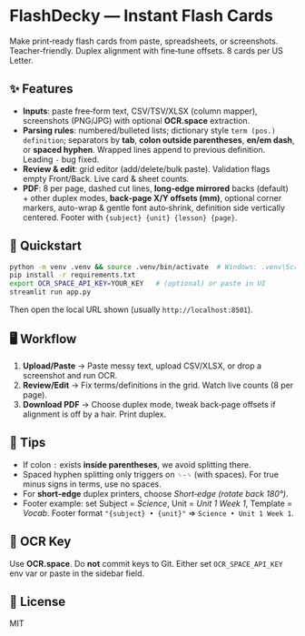 # FlashDecky — Instant Flash Cards

Make print‑ready flash cards from paste, spreadsheets, or screenshots. Teacher‑friendly. Duplex alignment with fine‑tune offsets. 8 cards per US Letter.

## ✨ Features
- **Inputs**: paste free‑form text, CSV/TSV/XLSX (column mapper), screenshots (PNG/JPG) with optional **OCR.space** extraction.
- **Parsing rules**: numbered/bulleted lists; dictionary style `term (pos.) definition`; separators by **tab**, **colon outside parentheses**, **en/em dash**, or **spaced hyphen**. Wrapped lines append to previous definition. Leading `-` bug fixed.
- **Review & edit**: grid editor (add/delete/bulk paste). Validation flags empty Front/Back. Live card & sheet counts.
- **PDF**: 8 per page, dashed cut lines, **long‑edge mirrored** backs (default) + other duplex modes, **back‑page X/Y offsets (mm)**, optional corner markers, auto-wrap & gentle font auto‑shrink, definition side vertically centered. Footer with `{subject} {unit} {lesson} {page}`.

## 🚀 Quickstart
```bash
python -m venv .venv && source .venv/bin/activate  # Windows: .venv\Scripts\activate
pip install -r requirements.txt
export OCR_SPACE_API_KEY=YOUR_KEY   # (optional) or paste in UI
streamlit run app.py
```

Then open the local URL shown (usually `http://localhost:8501`).

## 🖥️ Workflow
1. **Upload/Paste** → Paste messy text, upload CSV/XLSX, or drop a screenshot and run OCR.
2. **Review/Edit** → Fix terms/definitions in the grid. Watch live counts (8 per page).
3. **Download PDF** → Choose duplex mode, tweak back‑page offsets if alignment is off by a hair. Print duplex.

## 📝 Tips
- If colon `:` exists **inside parentheses**, we avoid splitting there.
- Spaced hyphen splitting only triggers on `␠-␠` (with spaces). For true minus signs in terms, use no spaces.
- For **short‑edge** duplex printers, choose *Short‑edge (rotate back 180°)*.
- Footer example: set Subject = *Science*, Unit = *Unit 1 Week 1*, Template = *Vocab*. Footer format `"{subject} • {unit}"` ⇒ `Science • Unit 1 Week 1`.

## 🔐 OCR Key
Use **OCR.space**. Do **not** commit keys to Git. Either set `OCR_SPACE_API_KEY` env var or paste in the sidebar field.

## 📄 License
MIT
